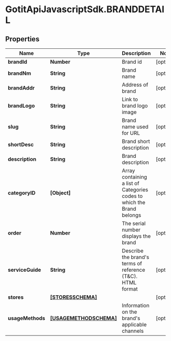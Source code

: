 # GotitApiJavascriptSdk.BRANDDETAIL

## Properties

Name | Type | Description | Notes
------------ | ------------- | ------------- | -------------
**brandId** | **Number** | Brand id | [optional] 
**brandNm** | **String** | Brand name | [optional] 
**brandAddr** | **String** | Address of brand | [optional] 
**brandLogo** | **String** | Link to brand logo image | [optional] 
**slug** | **String** | Brand name used for URL | [optional] 
**shortDesc** | **String** | Brand short description | [optional] 
**description** | **String** | Brand description | [optional] 
**categoryID** | **[Object]** | Array containing a list of Categories codes to which the Brand belongs | [optional] 
**order** | **Number** | The serial number displays the brand | [optional] 
**serviceGuide** | **String** | Describe the brand&#39;s terms of reference (T&amp;C). HTML format | [optional] 
**stores** | [**[STORESSCHEMA]**](STORESSCHEMA.md) |  | [optional] 
**usageMethods** | [**[USAGEMETHODSCHEMA]**](USAGEMETHODSCHEMA.md) | Information on the brand&#39;s applicable channels | [optional] 


